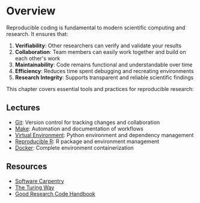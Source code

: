 # Overview

Reproducible coding is fundamental to modern scientific computing and research. It ensures that:

1. **Verifiability**: Other researchers can verify and validate your results
2. **Collaboration**: Team members can easily work together and build on each other's work
3. **Maintainability**: Code remains functional and understandable over time
4. **Efficiency**: Reduces time spent debugging and recreating environments
5. **Research Integrity**: Supports transparent and reliable scientific findings

This chapter covers essential tools and practices for reproducible research:

## Lectures

- [Git](git.md): Version control for tracking changes and collaboration
- [Make](make.md): Automation and documentation of workflows
- [Virtual Environment](venv.md): Python environment and dependency management
- [Reproducible R](R.md): R package and environment management
- [Docker](docker.md): Complete environment containerization

## Resources

- [Software Carpentry](https://software-carpentry.org/)
- [The Turing Way](https://the-turing-way.netlify.app/)
- [Good Research Code Handbook](https://goodresearch.dev/)
